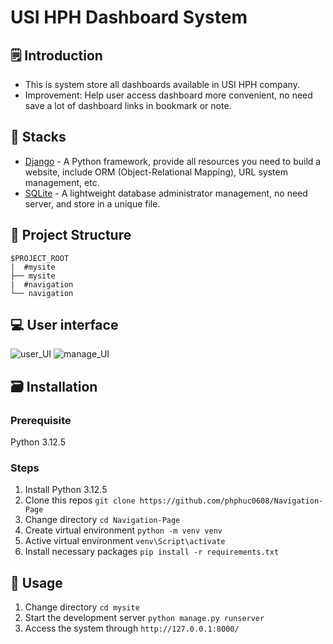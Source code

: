 # USI HPH Dashboard System
## 🗒️ Introduction
- This is system store all dashboards available in USI HPH company.
- Improvement: Help user access dashboard more convenient, no need save a lot of dashboard links in bookmark or note.
## 🧰 Stacks
- [Django](https://www.djangoproject.com/) - A Python framework, provide all resources you need to build a website, include ORM (Object-Relational Mapping), URL system management, etc.
- [SQLite](https://www.sqlite.org/) - A lightweight database administrator management, no need server, and store in a unique file.
## 📁 Project Structure
```
$PROJECT_ROOT
|  #mysite
├── mysite
|  #navigation
└── navigation
```
## 💻 User interface
![user_UI](https://github.com/user-attachments/assets/e56059d8-e4a6-4bd9-a229-f913cc372e17)
![manage_UI](https://github.com/user-attachments/assets/aec34354-aa71-422d-a4e6-4ed0893d0190)
## 🗃️ Installation
### Prerequisite
Python 3.12.5
### Steps
1. Install Python 3.12.5
2. Clone this repos  `git clone https://github.com/phphuc0608/Navigation-Page`
3. Change directory `cd Navigation-Page`
4. Create virtual environment `python -m venv venv`
5. Active virtual environment `venv\Script\activate`
6. Install necessary packages `pip install -r requirements.txt`
## 🚀 Usage
1. Change directory `cd mysite`
2. Start the development server `python manage.py runserver`
3. Access the system through `http://127.0.0.1:8000/`
